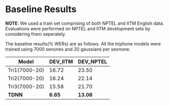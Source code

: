 # Baseline Results

**NOTE**: We used a train set comprising of both NPTEL and IITM English data. Evaluations were performed on NPTEL and IITM development sets by considering them seperately.

The baseline results(% WERs) are as follows. All the triphone models were trained using 7000 senones and 20 gaussians per seonone.

|Model|DEV_IITM|DEV_NPTEL|
|-----|--------|---------|
Tri1(7000-20) | 16.72  | 23.50 |
Tri2(7000-20) | 16.24  | 22.14 |
Tri3(7000-20) | 15.58  | 21.70 |
**TDNN**          |  **6.65**  | **13.08** |

